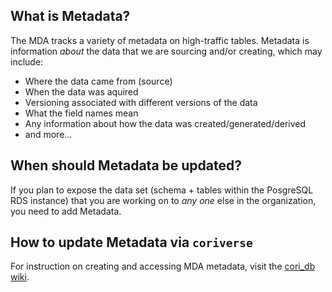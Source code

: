 ## What is Metadata?

The MDA tracks a variety of metadata on high-traffic tables. Metadata is information _about_ the data that we are sourcing and/or creating, which may include:
  * Where the data came from (source)
  * When the data was aquired
  * Versioning associated with different versions of the data
  * What the field names mean
  * Any information about how the data was created/generated/derived
  * and more...

## When should Metadata be updated?

If you plan to expose the data set (schema + tables within the PosgreSQL RDS instance) that you are working on to _any one_ else in the organization, you need to add Metadata.

## How to update Metadata via `coriverse`

For instruction on creating and accessing MDA metadata, visit the [cori_db wiki](https://github.com/ruralinnovation/cori_db/wiki/Metadata).
